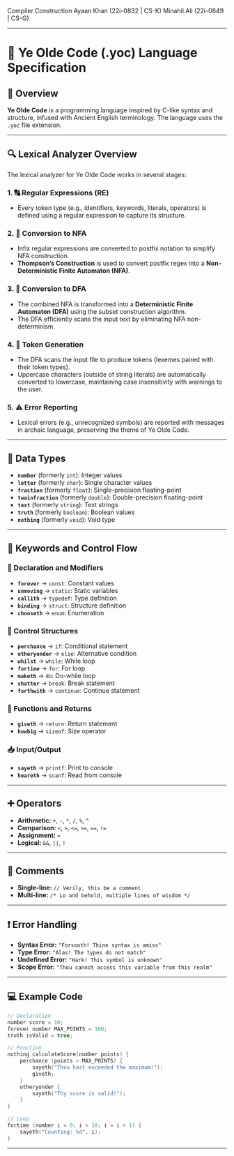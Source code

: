 Compiler Construction
Ayaan Khan  (22i-0832 | CS-K)
Minahil Ali (22i-0849 | CS-G)

---

# 📜 Ye Olde Code (.yoc) Language Specification

## 📖 Overview  
**Ye Olde Code** is a programming language inspired by C-like syntax and structure, infused with Ancient English terminology. The language uses the `.yoc` file extension.  

---

## 🔍 Lexical Analyzer Overview  
The lexical analyzer for Ye Olde Code works in several stages:  

### 1. 🔠 Regular Expressions (RE)  
- Every token type (e.g., identifiers, keywords, literals, operators) is defined using a regular expression to capture its structure.

### 2. 🔄 Conversion to NFA  
- Infix regular expressions are converted to postfix notation to simplify NFA construction.  
- **Thompson’s Construction** is used to convert postfix regex into a **Non-Deterministic Finite Automaton (NFA)**.

### 3. 🔁 Conversion to DFA  
- The combined NFA is transformed into a **Deterministic Finite Automaton (DFA)** using the subset construction algorithm.  
- The DFA efficiently scans the input text by eliminating NFA non-determinism.

### 4. 🔖 Token Generation  
- The DFA scans the input file to produce tokens (lexemes paired with their token types).  
- Uppercase characters (outside of string literals) are automatically converted to lowercase, maintaining case insensitivity with warnings to the user.

### 5. ⚠️ Error Reporting  
- Lexical errors (e.g., unrecognized symbols) are reported with messages in archaic language, preserving the theme of Ye Olde Code.

---

## 🔢 Data Types  
- **`number`** (formerly `int`): Integer values  
- **`letter`** (formerly `char`): Single character values  
- **`fraction`** (formerly `float`): Single-precision floating-point  
- **`twainfraction`** (formerly `double`): Double-precision floating-point  
- **`text`** (formerly `string`): Text strings  
- **`truth`** (formerly `boolean`): Boolean values  
- **`nothing`** (formerly `void`): Void type  

---

## 🔑 Keywords and Control Flow  

### 📌 Declaration and Modifiers  
- **`forever`** → `const`: Constant values  
- **`unmoving`** → `static`: Static variables  
- **`callith`** → `typedef`: Type definition  
- **`binding`** → `struct`: Structure definition  
- **`chooseth`** → `enum`: Enumeration  

### 🔄 Control Structures  
- **`perchance`** → `if`: Conditional statement  
- **`otheryonder`** → `else`: Alternative condition  
- **`whilst`** → `while`: While loop  
- **`fortime`** → `for`: For loop  
- **`maketh`** → `do`: Do-while loop  
- **`shatter`** → `break`: Break statement  
- **`forthwith`** → `continue`: Continue statement  

### 🔧 Functions and Returns  
- **`giveth`** → `return`: Return statement  
- **`howbig`** → `sizeof`: Size operator  

### 📥 Input/Output  
- **`sayeth`** → `printf`: Print to console  
- **`heareth`** → `scanf`: Read from console  

---

## ➕ Operators  
- **Arithmetic:** `+`, `-`, `*`, `/`, `%`, `^`  
- **Comparison:** `<`, `>`, `<=`, `>=`, `==`, `!=`  
- **Assignment:** `=`  
- **Logical:** `&&`, `||`, `!`  

---

## 💬 Comments  
- **Single-line:** `// Verily, this be a comment`  
- **Multi-line:** `/* Lo and behold, multiple lines of wisdom */`  

---

## ❗ Error Handling  
- **Syntax Error:** `"Forsooth! Thine syntax is amiss"`  
- **Type Error:** `"Alas! The types do not match"`  
- **Undefined Error:** `"Hark! This symbol is unknown"`  
- **Scope Error:** `"Thou cannot access this variable from this realm"`  

---

## 💻 Example Code
```c
// Declaration
number score = 10;
forever number MAX_POINTS = 100;
truth isValid = true;

// Function
nothing calculateScore(number points) {
    perchance (points > MAX_POINTS) {
        sayeth("Thou hast exceeded the maximum!");
        giveth;
    }
    otheryonder {
        sayeth("Thy score is valid!");
    }
}

// Loop
fortime (number i = 0; i < 10; i = i + 1) {
    sayeth("Counting: %d", i);
}
```

---
